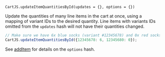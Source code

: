 `CartJS.updateItemQuantitiesById(updates = {}, options = {})`

Update the quantities of many line items in the cart at once, using a mapping of variant IDs
to the desired quantity. Line items with variants IDs omitted from the `updates` hash will
not have their quantities changed.

```js
// Make sure we have 6x blue socks (variant #12345678) and 0x red socks (variant #12345680).
CartJS.updateItemQuantitiesById({12345678: 6, 12345680: 0});
```

See [addItem](#core-api-add-item) for details on the `options` hash.

